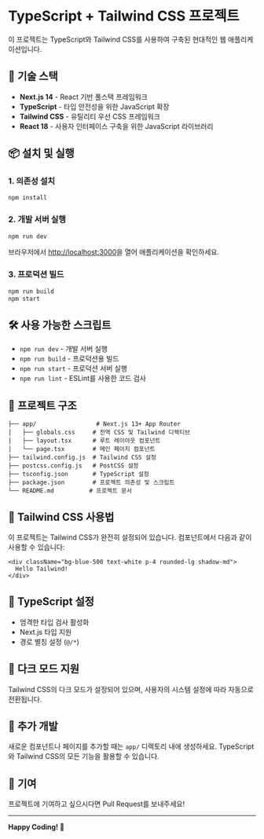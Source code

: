 # TypeScript + Tailwind CSS 프로젝트

이 프로젝트는 TypeScript와 Tailwind CSS를 사용하여 구축된 현대적인 웹 애플리케이션입니다.

## 🚀 기술 스택

- **Next.js 14** - React 기반 풀스택 프레임워크
- **TypeScript** - 타입 안전성을 위한 JavaScript 확장
- **Tailwind CSS** - 유틸리티 우선 CSS 프레임워크
- **React 18** - 사용자 인터페이스 구축을 위한 JavaScript 라이브러리

## 📦 설치 및 실행

### 1. 의존성 설치
```bash
npm install
```

### 2. 개발 서버 실행
```bash
npm run dev
```

브라우저에서 [http://localhost:3000](http://localhost:3000)을 열어 애플리케이션을 확인하세요.

### 3. 프로덕션 빌드
```bash
npm run build
npm start
```

## 🛠️ 사용 가능한 스크립트

- `npm run dev` - 개발 서버 실행
- `npm run build` - 프로덕션용 빌드
- `npm run start` - 프로덕션 서버 실행
- `npm run lint` - ESLint를 사용한 코드 검사

## 📁 프로젝트 구조

```
├── app/                 # Next.js 13+ App Router
│   ├── globals.css     # 전역 CSS 및 Tailwind 디렉티브
│   ├── layout.tsx      # 루트 레이아웃 컴포넌트
│   └── page.tsx        # 메인 페이지 컴포넌트
├── tailwind.config.js  # Tailwind CSS 설정
├── postcss.config.js   # PostCSS 설정
├── tsconfig.json       # TypeScript 설정
├── package.json        # 프로젝트 의존성 및 스크립트
└── README.md          # 프로젝트 문서
```

## 🎨 Tailwind CSS 사용법

이 프로젝트는 Tailwind CSS가 완전히 설정되어 있습니다. 컴포넌트에서 다음과 같이 사용할 수 있습니다:

```tsx
<div className="bg-blue-500 text-white p-4 rounded-lg shadow-md">
  Hello Tailwind!
</div>
```

## 🔧 TypeScript 설정

- 엄격한 타입 검사 활성화
- Next.js 타입 지원
- 경로 별칭 설정 (`@/*`)

## 🌙 다크 모드 지원

Tailwind CSS의 다크 모드가 설정되어 있으며, 사용자의 시스템 설정에 따라 자동으로 전환됩니다.

## 📝 추가 개발

새로운 컴포넌트나 페이지를 추가할 때는 `app/` 디렉토리 내에 생성하세요. TypeScript와 Tailwind CSS의 모든 기능을 활용할 수 있습니다.

## 🤝 기여

프로젝트에 기여하고 싶으시다면 Pull Request를 보내주세요!

---

**Happy Coding! 🎉**
